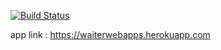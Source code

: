 [![Build Status](https://app.travis-ci.com/Mthobisi-za/waiter-webapp.svg?branch=master)](https://app.travis-ci.com/Mthobisi-za/waiter-webapp)



app link : https://waiterwebapps.herokuapp.com